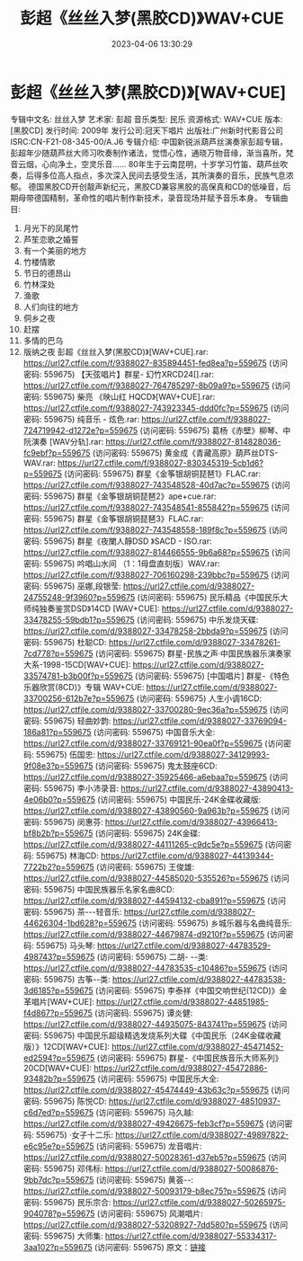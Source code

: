 ﻿---
title: 彭超《丝丝入梦(黑胶CD)》WAV+CUE
date: 2023-04-06 13:30:29
categories: 古典音乐、新世纪、纯音雅乐
tags: 纯音雅乐
---
# 彭超《丝丝入梦(黑胶CD)》[WAV+CUE]

专辑中文名: 丝丝入梦
艺术家: 彭超
音乐类型: 民乐
资源格式: WAV+CUE
版本: [黑胶CD]
发行时间: 2009年
发行公司:冠天下唱片
出版社:广州新时代影音公司
ISRC:CN-F21-08-345-00/A.J6
专辑介绍:
中国新锐派葫芦丝演奏家彭超专辑，彭超年少随葫芦丝大师习吹奏制作诸法，觉悟心性，通晓万物音缘，渐当喜所，梵音云烟，心向净土，空灵乐音……
80年生于云南昆明，十岁学习竹笛、葫芦丝吹奏，后得多位高人指点，多次深入民间去感受生活，其所演奏的音乐，民族气息浓郁。
德国黑胶CD开创靓声新纪元，黑胶CD兼容黑胶的高保真和CD的低噪音，后期母带德国精制，革命性的唱片制作新技术，录音现场并赋予音乐本身。
专辑曲目:
01. 月光下的凤尾竹
02. 芦笙恋歌之婚誓
03. 有一个美丽的地方
04. 竹楼情歌
05. 节日的德昂山
06. 竹林深处
07. 渔歌
08. 人们向往的地方
09. 侗乡之夜
10. 赶摆
11. 多情的巴乌
12. 版纳之夜
彭超《丝丝入梦(黑胶CD)》[WAV+CUE].rar: https://url27.ctfile.com/f/9388027-835894451-fed8ea?p=559675
(访问密码: 559675)
【天弦唱片】群星- 幻竹XRCD24[].rar: https://url27.ctfile.com/f/9388027-764785297-8b09a9?p=559675
(访问密码: 559675)
柴亮 《映山红 HQCD》[WAV+CUE].rar: https://url27.ctfile.com/f/9388027-743923345-ddd0fc?p=559675
(访问密码: 559675)
纯音乐 - 炫色.rar: https://url27.ctfile.com/f/9388027-724719942-d1272e?p=559675
(访问密码: 559675)
葛杨《赤壁》柳琴、中阮演奏 [WAV分轨].rar: https://url27.ctfile.com/f/9388027-814828036-fc9ebf?p=559675
(访问密码: 559675)
黄金成《青藏高原》葫芦丝DTS-WAV.rar: https://url27.ctfile.com/f/9388027-830345319-5cb1d6?p=559675
(访问密码: 559675)
群星《金筝银胡铜琵琶1》FLAC.rar: https://url27.ctfile.com/f/9388027-743548528-40d7ac?p=559675
(访问密码: 559675)
群星《金筝银胡铜琵琶2》ape+cue.rar: https://url27.ctfile.com/f/9388027-743548541-855842?p=559675
(访问密码: 559675)
群星《金筝银胡铜琵琶3》FLAC.rar: https://url27.ctfile.com/f/9388027-743548558-189f8c?p=559675
(访问密码: 559675)
群星《夜闌人靜DSD 》SACD - ISO.rar: https://url27.ctfile.com/f/9388027-814466555-9b6a68?p=559675
(访问密码: 559675)
吟唱山水间 （1：1母盘直刻版）WAV.rar: https://url27.ctfile.com/f/9388027-706160298-239bbc?p=559675
(访问密码: 559675)
巫娜,段银莹: https://url27.ctfile.com/d/9388027-24755248-9f3960?p=559675
(访问密码: 559675)
民乐精品《中国民乐大师纯独奏鉴赏DSD》14CD [WAV+CUE]: https://url27.ctfile.com/d/9388027-33478255-59bdb1?p=559675
(访问密码: 559675)
中乐发烧天碟: https://url27.ctfile.com/d/9388027-33478258-2bbda9?p=559675
(访问密码: 559675)
杜聪CD: https://url27.ctfile.com/d/9388027-33478261-7cd778?p=559675
(访问密码: 559675)
群星-民族之声·中国民族器乐演奏家大系-1998-15CD[WAV+CUE]: https://url27.ctfile.com/d/9388027-33574781-b3b00f?p=559675
(访问密码: 559675)
[中国唱片] 群星-《特色乐器欣赏(8CD)》专辑 WAV+CUE: https://url27.ctfile.com/d/9388027-33700256-612b7e?p=559675
(访问密码: 559675)
人生小调16CD: https://url27.ctfile.com/d/9388027-33700280-9ec36a?p=559675
(访问密码: 559675)
轻曲妙韵: https://url27.ctfile.com/d/9388027-33769094-186a81?p=559675
(访问密码: 559675)
中国音乐大全: https://url27.ctfile.com/d/9388027-33769121-90ea0f?p=559675
(访问密码: 559675)
伍国忠: https://url27.ctfile.com/d/9388027-34129993-9f08e3?p=559675
(访问密码: 559675)
鬼太鼓座6CD: https://url27.ctfile.com/d/9388027-35925466-a6ebaa?p=559675
(访问密码: 559675)
李小沛录音: https://url27.ctfile.com/d/9388027-43890413-4e06b0?p=559675
(访问密码: 559675)
中国民乐-24K金碟收藏版: https://url27.ctfile.com/d/9388027-43890560-9a963b?p=559675
(访问密码: 559675)
闵惠芬: https://url27.ctfile.com/d/9388027-43966413-bf8b2b?p=559675
(访问密码: 559675)
24K金碟: https://url27.ctfile.com/d/9388027-44111265-c9dc5e?p=559675
(访问密码: 559675)
林海CD: https://url27.ctfile.com/d/9388027-44139344-7722b2?p=559675
(访问密码: 559675)
王俊雄: https://url27.ctfile.com/d/9388027-44585020-535526?p=559675
(访问密码: 559675)
中国民族器乐名家名曲8CD: https://url27.ctfile.com/d/9388027-44594132-cba891?p=559675
(访问密码: 559675)
茶---轻音乐: https://url27.ctfile.com/d/9388027-44626304-1bd628?p=559675
(访问密码: 559675)
乡城乐器与名曲纯音乐: https://url27.ctfile.com/d/9388027-44679874-d9210f?p=559675
(访问密码: 559675)
马头琴: https://url27.ctfile.com/d/9388027-44783529-498743?p=559675
(访问密码: 559675)
二胡- --类: https://url27.ctfile.com/d/9388027-44783535-c10486?p=559675
(访问密码: 559675)
古筝--类: https://url27.ctfile.com/d/9388027-44783538-3d6185?p=559675
(访问密码: 559675)
李泰祥《中国交响世纪(12CD)》金革唱片[WAV+CUE]: https://url27.ctfile.com/d/9388027-44851985-f4d867?p=559675
(访问密码: 559675)
谭炎健: https://url27.ctfile.com/d/9388027-44935075-843741?p=559675
(访问密码: 559675)
中国民乐超级精选发烧系列大碟《中国民乐（24K金碟收藏版）》12CD[WAV+CUE]: https://url27.ctfile.com/d/9388027-45471452-ed2594?p=559675
(访问密码: 559675)
群星-《中国民族音乐大师系列》20CD[WAV+CUE]: https://url27.ctfile.com/d/9388027-45472886-93482b?p=559675
(访问密码: 559675)
中国民乐大全: https://url27.ctfile.com/d/9388027-45474449-43b63c?p=559675
(访问密码: 559675)
陈悦CD: https://url27.ctfile.com/d/9388027-48510937-c6d7ed?p=559675
(访问密码: 559675)
马久越: https://url27.ctfile.com/d/9388027-49426675-feb3cf?p=559675
(访问密码: 559675)
·女子十二乐: https://url27.ctfile.com/d/9388027-49897822-e6c95e?p=559675
(访问密码: 559675)
龙音唱片: https://url27.ctfile.com/d/9388027-50028361-d37eb5?p=559675
(访问密码: 559675)
邓伟标: https://url27.ctfile.com/d/9388027-50086876-9bb7dc?p=559675
(访问密码: 559675)
黄荟--: https://url27.ctfile.com/d/9388027-50093179-b8ec75?p=559675
(访问密码: 559675)
民乐宗合: https://url27.ctfile.com/d/9388027-50265975-904078?p=559675
(访问密码: 559675)
风潮唱片: https://url27.ctfile.com/d/9388027-53208927-7dd580?p=559675
(访问密码: 559675)
大师集: https://url27.ctfile.com/d/9388027-55334317-3aa102?p=559675
(访问密码: 559675)
原文：[链接](https://blog.sina.com.cn/s/blog_1647c7e76010311bs.html)